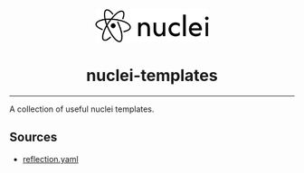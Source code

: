 <p align="center">
  <img width="200" src="images/nuclei-logo.png">
</p>

<h1 align="center">
nuclei-templates
</h1>

---

A collection of useful nuclei templates.

## Sources

- [reflection.yaml](https://github.com/schooldropout1337/nuclei-templates/blob/main/reflection.yaml)

